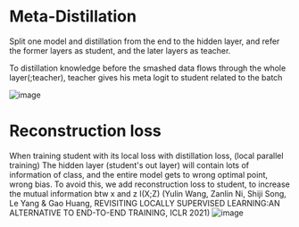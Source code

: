 # Meta-Distillation
Split one model and distillation from the end to the hidden layer,
and refer the former layers as student, and the later layers as teacher.

To distillation knowledge before the smashed data flows through the whole layer(;teacher),
teacher gives his meta logit to student related to the batch

![image](https://user-images.githubusercontent.com/74347397/146889004-81f359a6-970d-408d-8c94-e703ac2db25f.png)

# Reconstruction loss
When training student with its local loss with distillation loss, (local parallel training)
The hidden layer (student's out layer) will contain lots of information of class,
and the entire model gets to wrong optimal point, wrong bias.
To avoid this, we add reconstruction loss to student, to increase the mutual information btw x and z I(X;Z)
(Yulin Wang, Zanlin Ni, Shiji Song, Le Yang & Gao Huang, REVISITING LOCALLY SUPERVISED LEARNING:AN ALTERNATIVE TO END-TO-END TRAINING, ICLR 2021)
![image](https://user-images.githubusercontent.com/74347397/146889547-46cf3d43-e4e6-4682-8c8f-3f6d6120b7b2.png)
